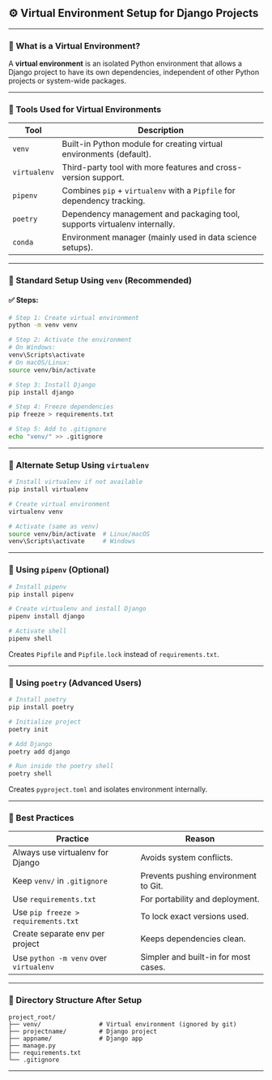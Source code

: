 ## ⚙️ Virtual Environment Setup for Django Projects 

---

### 🔹 What is a Virtual Environment?

A **virtual environment** is an isolated Python environment that allows a Django project to have its own dependencies, independent of other Python projects or system-wide packages.

---

### 🔹 Tools Used for Virtual Environments

| Tool         | Description                                                               |
| ------------ | ------------------------------------------------------------------------- |
| `venv`       | Built-in Python module for creating virtual environments (default).       |
| `virtualenv` | Third-party tool with more features and cross-version support.            |
| `pipenv`     | Combines `pip` + `virtualenv` with a `Pipfile` for dependency tracking.   |
| `poetry`     | Dependency management and packaging tool, supports virtualenv internally. |
| `conda`      | Environment manager (mainly used in data science setups).                 |

---

### 🔹 Standard Setup Using `venv` (Recommended)

#### ✅ Steps:

```bash
# Step 1: Create virtual environment
python -m venv venv

# Step 2: Activate the environment
# On Windows:
venv\Scripts\activate
# On macOS/Linux:
source venv/bin/activate

# Step 3: Install Django
pip install django

# Step 4: Freeze dependencies
pip freeze > requirements.txt

# Step 5: Add to .gitignore
echo "venv/" >> .gitignore
```

---

### 🔹 Alternate Setup Using `virtualenv`

```bash
# Install virtualenv if not available
pip install virtualenv

# Create virtual environment
virtualenv venv

# Activate (same as venv)
source venv/bin/activate  # Linux/macOS
venv\Scripts\activate     # Windows
```

---

### 🔹 Using `pipenv` (Optional)

```bash
# Install pipenv
pip install pipenv

# Create virtualenv and install Django
pipenv install django

# Activate shell
pipenv shell
```

Creates `Pipfile` and `Pipfile.lock` instead of `requirements.txt`.

---

### 🔹 Using `poetry` (Advanced Users)

```bash
# Install poetry
pip install poetry

# Initialize project
poetry init

# Add Django
poetry add django

# Run inside the poetry shell
poetry shell
```

Creates `pyproject.toml` and isolates environment internally.

---

### 🔹 Best Practices

| Practice                               | Reason                               |
| -------------------------------------- | ------------------------------------ |
| Always use virtualenv for Django       | Avoids system conflicts.             |
| Keep `venv/` in `.gitignore`           | Prevents pushing environment to Git. |
| Use `requirements.txt`                 | For portability and deployment.      |
| Use `pip freeze > requirements.txt`    | To lock exact versions used.         |
| Create separate env per project        | Keeps dependencies clean.            |
| Use `python -m venv` over `virtualenv` | Simpler and built-in for most cases. |

---

### 🔹 Directory Structure After Setup

```
project_root/
├── venv/                # Virtual environment (ignored by git)
├── projectname/         # Django project
├── appname/             # Django app
├── manage.py
├── requirements.txt
└── .gitignore
```

---
